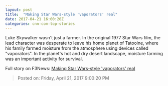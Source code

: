 ```yaml
---
layout: post
title:  "Making Star Wars-style 'vaporators' real"
date: 2017-04-21 16:00:20Z
categories: cnn-com-top-stories
---
```


Luke Skywalker wasn't just a farmer. In the original 1977 Star Wars film, the lead character was desperate to leave his home planet of Tatooine, where his family farmed moisture from the atmosphere using devices called "vaporators". In the planet's hot and dry desert landscape, moisture farming was an important activity for survival.


Full story on F3News: [Making Star Wars-style 'vaporators' real](http://www.f3nws.com/n/ubTWuC)

> Posted on: Friday, April 21, 2017 9:00:20 PM
